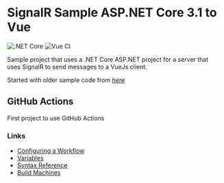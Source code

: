 # SignalR Sample ASP.NET Core 3.1 to Vue

![.NET Core](https://github.com/Seekatar/signalr/workflows/.NET%20Core/badge.svg)
![Vue CI](https://github.com/Seekatar/signalr/workflows/Vue%20CI/badge.svg)

Sample project that uses a .NET Core ASP.NET project for a server that uses SignalR to send messages to a VueJs client.

Started with older sample code from [here](https://www.dotnetcurry.com/aspnet-core/1480/aspnet-core-vuejs-signalr-app)

## GitHub Actions

First project to use GitHub Actions

### Links

* [Configuring a Workflow](https://docs.github.com/en/actions/configuring-and-managing-workflows/configuring-a-workflow)
* [Variables](https://docs.github.com/en/actions/configuring-and-managing-workflows/using-variables-and-secrets-in-a-workflow)
* [Syntax Reference](https://docs.github.com/en/actions/reference/workflow-syntax-for-github-actions)
* [Build Machines](https://docs.github.com/en/actions/reference/virtual-environments-for-github-hosted-runners)

